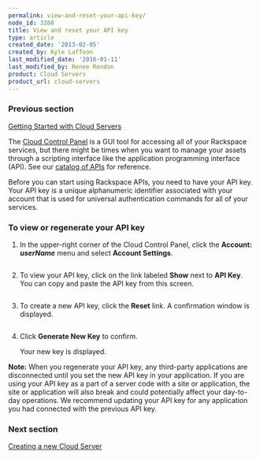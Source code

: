 ```yaml
---
permalink: view-and-reset-your-api-key/
node_id: 3288
title: View and reset your API key
type: article
created_date: '2013-02-05'
created_by: Kyle Laffoon
last_modified_date: '2016-01-11'
last_modified_by: Renee Rendon
product: Cloud Servers
product_url: cloud-servers
---
```


### Previous section

[Getting Started with Cloud Servers](/how-to/create-a-cloud-server)

The [Cloud Control Panel](http://mycloud.rackspace.com/) is a GUI tool for accessing all of your Rackspace services, but there might be times when you want to manage your assets through a scripting interface like the application programming interface (API). See our [catalog of APIs](https://developer.rackspace.com/docs/) for reference.

Before you can start using Rackspace APIs, you need to have your API key. Your API key is a unique alphanumeric identifier associated with your account that is used for universal authentication commands for all of your services.

### To view or regenerate your API key

1.	In the upper-right corner of the Cloud Control Panel, click the **Account:** ***userName***  menu and select **Account Settings**.

  <img src="https://8026b2e3760e2433679c-fffceaebb8c6ee053c935e8915a3fbe7.ssl.cf2.rackcdn.com/field/image/Account_Settings.png" alt="" />

2.	To view your API key, click on the link labeled **Show** next to **API Key**. You can copy and paste the API key from this screen.

	<img src="https://8026b2e3760e2433679c-fffceaebb8c6ee053c935e8915a3fbe7.ssl.cf2.rackcdn.com/field/image/API_Key.png" alt="" />

3.	To create a new API key, click the **Reset** link. A confirmation window is displayed.

	<img src="https://8026b2e3760e2433679c-fffceaebb8c6ee053c935e8915a3fbe7.ssl.cf2.rackcdn.com/field/image/RegenAPIimage_0.jpeg" alt="" />

4.	Click **Generate New Key** to confirm.

    Your new key is displayed.

**Note:** When you regenerate your API key, any third-party applications are disconnected until you set the new API key in your application. If you are using your API key as a part of a server code with a site or application, the site or application will also break and could potentially affect your day-to-day operations. We recommend updating your API key for any application you had connected with the previous API key.

### Next section

[Creating a new Cloud Server](/how-to/create-a-cloud-server)
